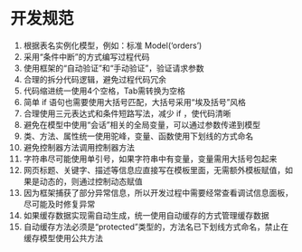 # 开发规范

1. 根据表名实例化模型，例如：标准 Model(‘orders’)
1.  采用“条件中断”的方式编写过程代码
1. 使用框架的“自动验证”和“手动验证”，验证请求参数
1. 合理的拆分代码逻辑，避免过程代码冗余
1. 代码缩进统一使用4个空格，Tab需转换为空格
1. 简单 if 语句也需要使用大括号匹配，大括号采用“埃及括号”风格 
1. 合理使用三元表达式和条件短路写法，减少 if ，使代码清晰
1. 避免在模型中使用“会话”相关的全局变量，可以通过参数传递到模型
1. 类、方法、属性统一使用驼峰，变量、函数使用下划线的方式命名
1. 避免控制器方法调用控制器方法
1. 字符串尽可能使用单引号，如果字符串中有变量，变量需用大括号包起来
1. 网页标题、关键字、描述等信息应直接写在模板里面，无需额外模板赋值，如果是动态的，则通过控制动态赋值
1. 因为框架捕获了部分异常信息，所以开发过程中需要经常查看调试信息面板，尽可能及时修复异常
1. 如果缓存数据实现需自动生成，统一使用自动缓存的方式管理缓存数据
1. 自动缓存方法必须是“protected”类型的，方法名已下划线方式命名，禁止在缓存模型使用公共方法
